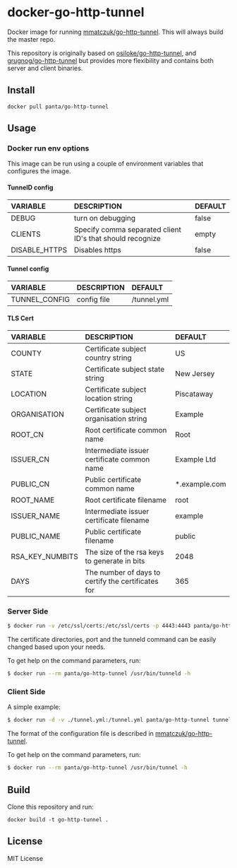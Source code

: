 # docker-go-http-tunnel

Docker image for running [mmatczuk/go-http-tunnel](https://github.com/mmatczuk/go-http-tunnel). This will always build the master repo.

This repository is originally based on [osiloke/go-http-tunnel](https://github.com/osiloke/go-http-tunnel/tree/master/docker), and [grugnog/go-http-tunnel](https://github.com/grugnog/go-http-tunnel/tree/master/docker) but provides more flexibility and contains both server and client binaries.

## Install

```
docker pull panta/go-http-tunnel
```

## Usage

### Docker run env options

This image can be run using a couple of environment variables that configures the image.

#### TunnelD config


| VARIABLE | DESCRIPTION | DEFAULT |
| :------- | :---------- | :------ |
| DEBUG | turn on debugging | false |
| CLIENTS | Specify comma separated client ID's that should recognize | empty |
| DISABLE_HTTPS | Disables https | false | 

#### Tunnel config


| VARIABLE | DESCRIPTION | DEFAULT |
| :------- | :---------- | :------ |
| TUNNEL_CONFIG | config file | /tunnel.yml |

#### TLS Cert

| VARIABLE | DESCRIPTION | DEFAULT |
| :------- | :---------- | :------ |
| COUNTY | Certificate subject country string | US |
| STATE | Certificate subject state string | New Jersey |
| LOCATION | Certificate subject location string | Piscataway |
| ORGANISATION | Certificate subject organisation string | Example |
| ROOT_CN | Root certificate common name | Root |
| ISSUER_CN | Intermediate issuer certificate common name | Example Ltd |
| PUBLIC_CN | Public certificate common name | *.example.com |
| ROOT_NAME | Root certificate filename | root |
| ISSUER_NAME | Intermediate issuer certificate filename | example |
| PUBLIC_NAME | Public certificate filename | public |
| RSA_KEY_NUMBITS | The size of the rsa keys to generate in bits | 2048 |
| DAYS | The number of days to certify the certificates for | 365 |

### Server Side

```bash
$ docker run -v /etc/ssl/certs:/etc/ssl/certs -p 4443:4443 panta/go-http-tunnel tunneld
```

The certificate directories, port and the tunneld command can be easily changed based upon your needs.

To get help on the command parameters, run:

```bash
$ docker run --rm panta/go-http-tunnel /usr/bin/tunneld -h
```

### Client Side

A simple example:

```bash
$ docker run -d -v ./tunnel.yml:/tunnel.yml panta/go-http-tunnel tunnel
```

The format of the configuration file is described in [mmatczuk/go-http-tunnel](https://github.com/mmatczuk/go-http-tunnel#configuration).

To get help on the command parameters, run:

```bash
$ docker run --rm panta/go-http-tunnel /usr/bin/tunnel -h
```

## Build

Clone this repository and run:

```
docker build -t go-http-tunnel .
```

## License

MIT License

